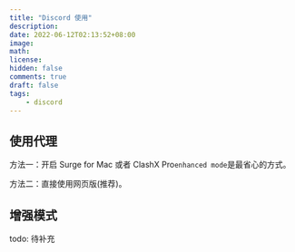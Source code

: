 ```yaml
---
title: "Discord 使用"
description:
date: 2022-06-12T02:13:52+08:00
image:
math:
license:
hidden: false
comments: true
draft: false
tags:
    - discord
---
```


## 使用代理

方法一：开启 Surge for Mac 或者 ClashX Pro`enhanced mode`是最省心的方式。

方法二：直接使用网页版(推荐)。

## 增强模式

todo: 待补充

[^1]: https://console.bywa.art/clientarea.php